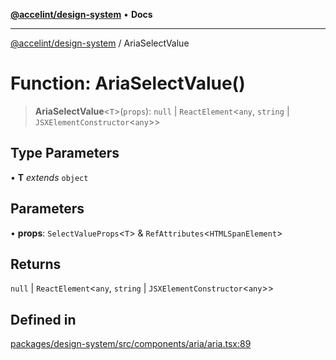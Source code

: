 [**@accelint/design-system**](../README.md) • **Docs**

***

[@accelint/design-system](../README.md) / AriaSelectValue

# Function: AriaSelectValue()

> **AriaSelectValue**\<`T`\>(`props`): `null` \| `ReactElement`\<`any`, `string` \| `JSXElementConstructor`\<`any`\>\>

## Type Parameters

• **T** *extends* `object`

## Parameters

• **props**: `SelectValueProps`\<`T`\> & `RefAttributes`\<`HTMLSpanElement`\>

## Returns

`null` \| `ReactElement`\<`any`, `string` \| `JSXElementConstructor`\<`any`\>\>

## Defined in

[packages/design-system/src/components/aria/aria.tsx:89](https://github.com/gohypergiant/standard-toolkit/blob/258694cea8ed8bbd956b3cf5da47c2c9debcf127/packages/design-system/src/components/aria/aria.tsx#L89)
